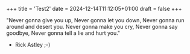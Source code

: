 +++
title = 'Test2'
date = 2024-12-14T11:12:05+01:00
draft = false
+++

"Never gonna give you up,
 Never gonna let you down,
 Never gonna run around and desert you.
 Never gonna make you cry,
 Never gonna say goodbye,
 Never gonna tell a lie and hurt you."

- Rick Astley ;-)
